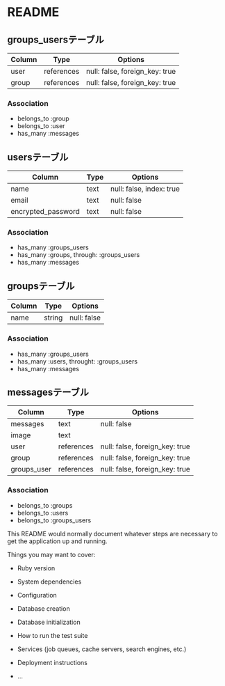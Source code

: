 # README
## groups_usersテーブル

|Column|Type|Options|
|------|----|-------|
|user|references|null: false, foreign_key: true|
|group|references|null: false, foreign_key: true|

### Association
- belongs_to :group
- belongs_to :user
- has_many :messages

## usersテーブル

|Column|Type|Options|
|------|----|-------|
|name|text|null: false, index: true|
|email|text|null: false|
|encrypted_password|text|null: false|

### Association
- has_many :groups_users
- has_many :groups, through: :groups_users
- has_many :messages

## groupsテーブル

|Column|Type|Options|
|------|----|-------|
|name|string|null: false|

### Association
- has_many :groups_users
- has_many :users, throught: :groups_users
- has_many :messages

## messagesテーブル

|Column|Type|Options|
|------|----|-------|
|messages|text|null: false|
|image|text|
|user|references|null: false, foreign_key: true|
|group|references|null: false, foreign_key: true|
|groups_user|references|null: false, foreign_key: true|

### Association

- belongs_to :groups
- belongs_to :users
- belongs_to :groups_users

This README would normally document whatever steps are necessary to get the
application up and running.

Things you may want to cover:

* Ruby version

* System dependencies

* Configuration

* Database creation

* Database initialization

* How to run the test suite

* Services (job queues, cache servers, search engines, etc.)

* Deployment instructions

* ...

